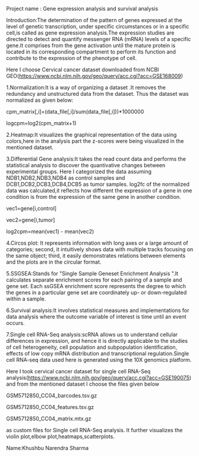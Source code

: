 Project name : Gene  expression analysis and survival analysis

Introduction:The determination of the pattern of genes expressed at the level of genetic transcription, under specific circumstances or in a specific cell,is called as gene expression analysis.The expression studies are directed to detect and quantify messenger RNA (mRNA) levels of a specific gene.It  comprises from the gene activation until the mature protein is located in its corresponding compartment to perform its function and contribute to the expression of the phenotype of cell.

 Here I choose Cervical cancer dataset downloaded from NCBI GEO(https://www.ncbi.nlm.nih.gov/geo/query/acc.cgi?acc=GSE168009)

1.Normalization:It is a way of organizing a dataset .It removes the redundancy and unstructured data from the dataset.
Thus the dataset was normalized as given below:

cpm_matrix[,i]=(data_file[,i]/sum(data_file[,i]))*1000000

logcpm=log2(cpm_matrix+1)

2.Heatmap:It visualizes the graphical representation of the data using colors,here in the analysis part the z-scores were being visualized in the mentioned dataset.

3.Differential Gene analysis:It takes the read count data and performs the statistical analysis to discover the quantivative changes between experimental groups.
Here I categorized the data assuming NDB1,NDB2,NDB3,NDB4 as control samples and  DCB1,DCB2,DCB3,DCB4,DCB5 as tumor samples.
log2fc of the normalized data was calculated,it reflects how different the expression of a gene in one condition is from the expression of the same gene in another condition.

vec1=gene[i,control]

vec2=gene[i,tumor]

log2cpm=mean(vec1) - mean(vec2)

4.Circos plot: It represents information with long axes or a large amount of categories; second, it intuitively shows data with multiple tracks focusing on the same object; third, it easily demonstrates relations between elements and the plots are in the circular format.

5.SSGSEA:Stands for "Single Sample Geneset Enrichment Analysis ".It calculates separate enrichment scores for each pairing of a sample and gene set. Each ssGSEA enrichment score represents the degree to which the genes in a particular gene set are coordinately up- or down-regulated within a sample.

6.Survival analysis:It involves statistical measures and implementations for data analysis where the outcome variable of interest is time until an event occurs.

7.Single cell RNA-Seq analysis:scRNA allows us to understand cellular differences in expression, and hence it is directly applicable to the studies of cell heterogeneity, cell population and subpopulation identification, effects of low copy mRNA distribution and transcriptional regulation.Single cell RNA-seq data used here is generated using the 10X genomics platform.

Here I took cervical cancer dataset for single cell RNA-Seq analysis(https://www.ncbi.nlm.nih.gov/geo/query/acc.cgi?acc=GSE190075) and from the mentioned dataset I choose the files given below

GSM5712850_CC04_barcodes.tsv.gz

GSM5712850_CC04_features.tsv.gz

GSM5712850_CC04_matrix.mtx.gz

as custom files for Single cell RNA-Seq analysis.
It further visualizes the violin plot,elbow plot,heatmaps,scatterplots.

Name:Khushbu Narendra Sharma
